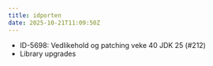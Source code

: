 ```yaml
---
title: idporten
date: 2025-10-21T11:09:50Z
---
```

- ID-5698: Vedlikehold og patching veke 40  JDK 25 (#212)
- Library upgrades

